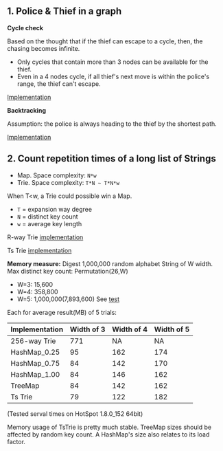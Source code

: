 ## 1. Police & Thief in a graph

**Cycle check**

Based on the thought that if the thief can escape to a cycle, then, the chasing becomes infinite.
* Only cycles that contain more than 3 nodes can be available for the thief.
* Even in a 4 nodes cycle, if all thief's next move is within the police's range, the thief can't escape.

[Implementation](src/main/java/algo/graph/PoliceAndThiefCycleCheck.java)

**Backtracking**

Assumption: the police is always heading to the thief by the shortest path.

[Implementation](src/main/java/algo/graph/PoliceAndThiefBacktrack.java)

## 2. Count repetition times of a long list of Strings

* Map.  Space complexity: `N*w`
* Trie. Space complexity: `T*N ~ T*N*w`

When T<w, a Trie could possible win a Map.

* `T` = expansion way degree
* `N` = distinct key count
* `w` = average key length

R-way Trie [implementation](src/main/java/algo/trie/RTrieStringCounter.java)

Ts Trie [implementation](src/main/java/algo/trie/TstStringCounter.java)

**Memory measure:**
Digest 1,000,000 random alphabet String of W width. 
Max distinct key count: Permutation(26,W)
* W=3:    15,600
* W=4:   358,800
* W=5: 1,000,000(7,893,600)
See [test](src/test/java/algo/trie/LongListStringCounterTest.java)

Each for average result(MB) of 5 trials:

Implementation | Width of 3 | Width of 4 | Width of 5
------------ | ------------- | ------------ | ----------
256-way Trie | 771| NA | NA
HashMap_0.25 | 95 | 162 | 174
HashMap_0.75 | 84 | 142 | 170
HashMap_1.00 | 84 | 146 | 162
TreeMap      | 84 | 142 | 162
Ts Trie      | 79 | 122 | 182

(Tested serval times on HotSpot 1.8.0_152 64bit)

Memory usage of TsTrie is pretty much stable. 
TreeMap sizes should be affected by random key count.
A HashMap's size also relates to its load factor.
